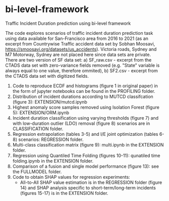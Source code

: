 # bi-level-framework
Traffic Incident Duration prediction using bi-level framework

The code explores scenarios of traffic incident duration prediction task using data available for San-Francisco area from 2016 to 2021 (as an excerpt from Countrywise Traffic accident data set by Sobhan Moosavi, https://smoosavi.org/datasets/us_accidents). Victoria roads, Sydney and M7 Motorway, Sydney are not placed here since data sets are private.
There are two version of SF data set: a) SF_raw.csv - excerpt from the CTADS data set with zero-variance fields removed (e.g. "State" variable is always equal to one value, therefore ommited), b) SF2.csv - excerpt from the CTADS data set with digitized fields.

1. Code to reproduce ECDF and histograms (figure 1 in original paper) in the form of jupyter notebooks can be found in the PROFILING folder.
2. Distribution of incident durations according to MUTCD classifcation (figure 3): EXTENSION/mutcd.ipynb
3. Highest anomaly score samples removed using Isolation Forest (figure 5): EXTENSION/ORM.ipynb
4. Incident duration classification using varying thresholds (figure 7) and with low-duration outlier (LDO) removal (figure 8) scenarios are in CLASSIFICATION folder.
5. Regression extrapolation (tables 3-5) and I/E joint optimization (tables 6-8) scenarios: REGRESSION folder.
6. Multi-class classification matrix (figure 9): multi.ipynb in the EXTENSION folder.
7. Regression using Quantiled Time Folding (figures 10-11): qunatiled time folding.ipynb in the EXTENSION folder.
8. Comparison of a fusion and single model performance (figure 13): see the FULLMODEL folder.
9. Code to obtain SHAP values for regression experiments:
	- All-to-All SHAP value estimation is in the REGRESSION folder (figure 14) and SHAP analysis specific to short-term/long-term incidents (figures 15-17) is in the EXTENSION folder.



